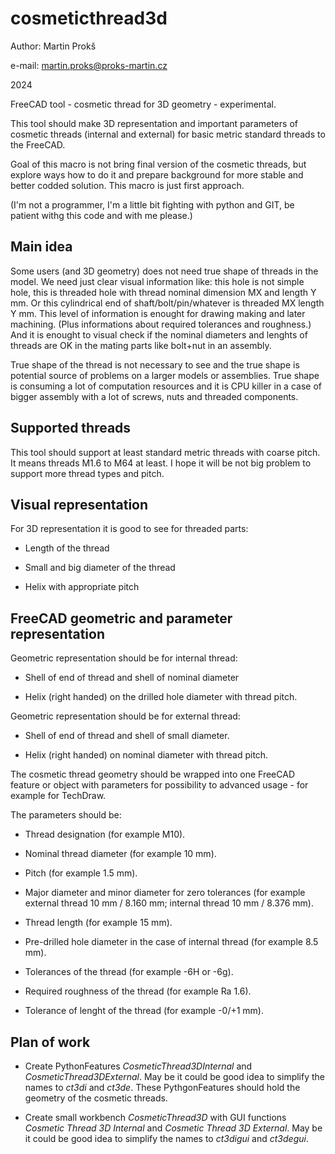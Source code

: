 # cosmeticthread3d

Author: Martin Prokš

e-mail: martin.proks@proks-martin.cz

2024

 

FreeCAD tool - cosmetic thread for 3D geometry - experimental.

This tool should make 3D representation and important parameters of cosmetic threads (internal and external) for basic metric standard threads to the FreeCAD.

Goal of this macro is not bring final version of the cosmetic threads, but explore ways how to do it and prepare background for more stable and better codded solution. This macro is just first approach.

(I'm not a programmer, I'm a little bit fighting with python and GIT, be patient withg this code and with me please.)



## Main idea

Some users (and 3D geometry) does not need true shape of threads in the model. We need just clear visual information like: this hole is not simple hole, this is threaded hole with thread nominal dimension MX and length Y mm. Or this cylindrical end of shaft/bolt/pin/whatever is threaded MX length Y mm. This level of information is enought for drawing making and later machining. (Plus informations about required tolerances and roughness.) And it is enought to visual check if the nominal diameters and lenghts of threads are OK in the mating parts like bolt+nut in an assembly.

True shape of the thread is not necessary to see and the true shape is potential source of problems on a larger models or assemblies. True shape is consuming a lot of computation resources and it is CPU killer in a case of bigger assembly with a lot of screws, nuts and threaded components.



## Supported threads

This tool should support at least standard metric threads with coarse pitch. It means threads M1.6 to M64 at least. I hope it will be not big problem to support more thread types and pitch.



## Visual representation

For 3D representation it is good to see for threaded parts:

- Length of the thread

- Small and big diameter of the thread

- Helix with appropriate pitch



## FreeCAD geometric and parameter representation

Geometric representation should be for internal thread:

* Shell of end of thread and shell of nominal diameter

* Helix (right handed) on the drilled hole diameter with thread pitch.



Geometric representation should be for external thread:

- Shell of end of thread and shell of small diameter.

- Helix (right handed) on nominal diameter with thread pitch.



The cosmetic thread geometry should be wrapped into one FreeCAD feature or object with parameters for possibility to advanced usage - for example for TechDraw.

The parameters should be:

* Thread designation (for example M10).

* Nominal thread diameter (for example 10 mm).

* Pitch (for example 1.5 mm).

* Major diameter and minor diameter for zero tolerances (for example external thread 10 mm / 8.160 mm; internal thread 10 mm / 8.376 mm).

* Thread length (for example 15 mm).

* Pre-drilled hole diameter in the case of internal thread (for example 8.5 mm).

* Tolerances of the thread (for example -6H or -6g).

* Required roughness of the thread (for example Ra 1.6).

* Tolerance of lenght of the thread (for example -0/+1 mm).



## Plan of work

- Create PythonFeatures *CosmeticThread3DInternal* and *CosmeticThread3DExternal*. May be it could be good idea to simplify the names to *ct3di* and *ct3de*. These PythgonFeatures should hold the geometry of the cosmetic threads.

- Create small workbench *CosmeticThread3D* with GUI functions *Cosmetic Thread 3D Internal* and *Cosmetic Thread 3D External*. May be it could be good idea to simplify the names to *ct3digui* and *ct3degui*.









